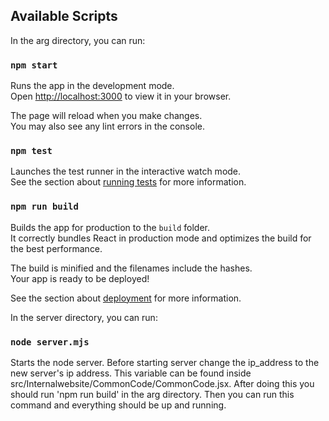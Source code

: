 ## Available Scripts

In the arg directory, you can run:

### `npm start`

Runs the app in the development mode.\
Open [http://localhost:3000](http://localhost:3000) to view it in your browser.

The page will reload when you make changes.\
You may also see any lint errors in the console.

### `npm test`

Launches the test runner in the interactive watch mode.\
See the section about [running tests](https://facebook.github.io/create-react-app/docs/running-tests) for more information.

### `npm run build`

Builds the app for production to the `build` folder.\
It correctly bundles React in production mode and optimizes the build for the best performance.

The build is minified and the filenames include the hashes.\
Your app is ready to be deployed!

See the section about [deployment](https://facebook.github.io/create-react-app/docs/deployment) for more information.

In the server directory, you can run:

### `node server.mjs`

Starts the node server. Before starting server change the ip_address to the new server's ip address. This variable can be found inside src/Internalwebsite/CommonCode/CommonCode.jsx. After doing this you should run 'npm run build' in the arg directory. Then you can run this command and everything should be up and running. 
